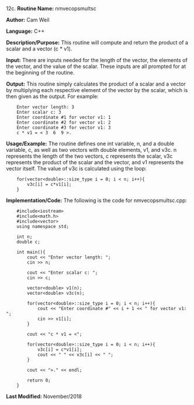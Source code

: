 12c. **Routine Name:**           nmvecopsmultsc

   **Author:** Cam Weil

   **Language:** C++

   **Description/Purpose:** This routine will compute and return the product of a scalar and a vector (c * v1).
   
   **Input:** There are inputs needed for the length of the vector, the elements of the vector, and the value of the scalar. These inputs are all prompted for at the beginning of the routine.

   **Output:** This routine simply calculates the product of a scalar and a vector by multiplying each respective element of the vector by the scalar, which is then given as the output. For example:
   
        Enter vector length: 3
        Enter scalar c: 3
        Enter coordinate #1 for vector v1: 1
        Enter coordinate #2 for vector v1: 2
        Enter coordinate #3 for vector v1: 3
        c * v1 = < 3  6  9 >.

   **Usage/Example:** The routine defines one int variable, n, and a double variable, c, as well as two vectors with double elements, v1, and v3c. n represents the length of the two vectors, c represents the scalar, v3c represents the product of the scalar and the vector, and v1 represents the vector itself. The value of v3c is calculated using the loop:
   
        for(vector<double>::size_type i = 0; i < n; i++){
            v3c[i] = c*v1[i];
        }

   **Implementation/Code:** The following is the code for nmvecopsmultsc.cpp:

        #include<iostream>
        #include<math.h>
        #include<vector>
        using namespace std;

        int n;
        double c;

        int main(){
            cout << "Enter vector length: ";
            cin >> n;

            cout << "Enter scalar c: ";
            cin >> c;

            vector<double> v1(n);
            vector<double> v3c(n);

            for(vector<double>::size_type i = 0; i < n; i++){
                cout << "Enter coordinate #" << i + 1 << " for vector v1: ";
                cin >> v1[i];
            }

            cout << "c * v1 = <";

            for(vector<double>::size_type i = 0; i < n; i++){
                v3c[i] = c*v1[i];
                cout << " " << v3c[i] << " ";
            }

            cout << ">." << endl;

            return 0;
        }

   **Last Modified:** November/2018
